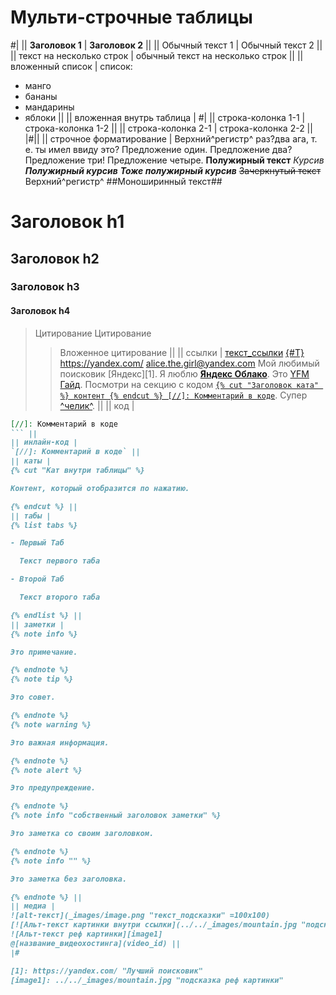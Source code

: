 # Мульти-строчные таблицы

#|
|| **Заголовок 1** | **Заголовок 2** ||
|| Обычный текст 1 | Обычный текст 2 ||
|| текст на несколько строк |
обычный текст
на несколько строк ||
|| вложенный список | список:
- манго
- бананы
- мандарины
- яблоки ||
|| вложенная внутрь таблица |
#|
|| строка-колонка 1-1 | строка-колонка 1-2 ||
|| строка-колонка 2-1 | строка-колонка 2-2 ||
|#||
|| строчное форматирование |
Верхний\^регистр^
раз\?два
ага, т. е. ты имел ввиду это?
Предложение один. Предложение два? Предложение три! Предложение четыре.
**Полужирный текст**
_Курсив_
**_Полужирный курсив_**
_**Тоже полужирный курсив**_
~~Зачеркнутый текст~~
Верхний^регистр^
##Моноширинный текст##
# Заголовок h1
## Заголовок h2
### Заголовок h3
#### Заголовок h4
> Цитирование
> Цитирование
>> Вложенное цитирование ||
|| ссылки |
[текст_ссылки](ссылка "текст_подсказки")
[{#T}](./index.md)
<https://yandex.com/>
<alice.the.girl@yandex.com>
Мой любимый поисковик [Яндекс][1].
Я люблю **[Яндекс Облако](https://cloud.yandex.com)**.
Это [YFM Гайд](https://yadocs.tech).
Посмотри на секцию с кодом [`{% cut "Заголовок ката" %} контент {% endcut %} [//]: Комментарий в коде`](#code).
Супер [^челик^](https://en.wikipedia.org/wiki/Major_Grom_(2017_film)). ||
|| код |
```markdown
[//]: Комментарий в коде
``` ||
|| инлайн-код |
`[//]: Комментарий в коде` ||
|| каты |
{% cut "Кат внутри таблицы" %}

Контент, который отобразится по нажатию.

{% endcut %} ||
|| табы |
{% list tabs %}

- Первый Таб

  Текст первого таба

- Второй Таб

  Текст второго таба

{% endlist %} ||
|| заметки |
{% note info %}

Это примечание.

{% endnote %}
{% note tip %}

Это совет.

{% endnote %}
{% note warning %}

Это важная информация.

{% endnote %}
{% note alert %}

Это предупреждение.

{% endnote %}
{% note info "собственный заголовок заметки" %}

Это заметка со своим заголовком.

{% endnote %}
{% note info "" %}

Это заметка без заголовка.

{% endnote %} ||
|| медиа |
![alt-текст](_images/image.png "текст_подсказки" =100x100)
[![Альт-текст картинки внутри ссылки](../../_images/mountain.jpg "подсказка картинки внутри ссылки" =100x200)](https://yandex.com/images/search?text=mountain)
![Альт-текст реф картинки][image1]
@[название_видеохостинга](video_id) ||
|#

[1]: https://yandex.com/ "Лучший поисковик"
[image1]: ../../_images/mountain.jpg "подсказка реф картинки"
